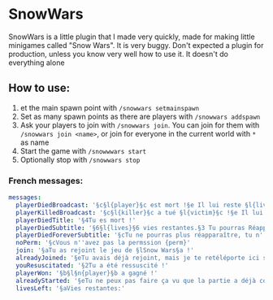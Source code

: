 # SnowWars
SnowWars is a little plugin that I made very quickly, made for making little minigames called "Snow Wars".
It is very buggy. Don't expected a plugin for production, unless you know very well how to use it.
It doesn't do everything alone

## How to use:
1. et the main spawn point with `/snowwars setmainspawn`
2. Set as many spawn points as there are players with `/snowwars addspawn`
3. Ask your players to join with `/snowwars join`. You can join for them with `/snowwars join <name>`, or join
   for everyone in the current world with `*` as name
4. Start the game with `/snowwwars start`
5. Optionally stop with `/snowwars stop`

### French messages:
```yaml
messages:
  playerDiedBroadcast: '§c§l{player}§c est mort !§e Il lui reste §l{lives}§e vies. §6§l{remaining}§6 joueurs restant !'
  playerKilledBroadcast: '§c§l{killer}§c a tué §l{victim}§c !§e Il lui reste §l{lives}§e vies. §6§l{remaining}§6 joueurs restant !'
  playerDiedTitle: '§4Tu es mort !'
  playerDiedSubtitle: '§6§l{lives}§6 vies restantes.§3 Tu pourras Réapparaître dans §l{time}§3.'
  playerDiedForeverSubtitle: '§cTu ne pourras plus réapparaître, tu n''as plus de vies.'
  noPerm: '§cVous n''avez pas la permssion {perm}'
  join: '§aTu as rejoint le jeu de §lSnow Wars§a !'
  alreadyJoined: '§eTu avais déjà rejoint, mais je te retéléporte ici si tu veux.'
  youResuscitated: '§2Tu a été ressuscité !'
  playerWon: '§b§l§n{player}§b a gagné !'
  alreadyStarted: '§eTu ne peux pas faire ça vu que la partie a déjà commencé !'
  livesLeft: '§aVies restantes:'
```
